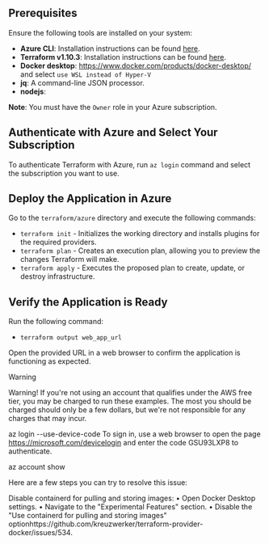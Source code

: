 ## Prerequisites
Ensure the following tools are installed on your system:
- **Azure CLI**: Installation instructions can be found [here](https://learn.microsoft.com/en-us/cli/azure/install-azure-cli).
- **Terraform v1.10.3**: Installation instructions can be found [here](https://developer.hashicorp.com/terraform/tutorials/aws-get-started/install-cli).
- **Docker desktop**: https://www.docker.com/products/docker-desktop/ and select `use WSL instead of Hyper-V`
- **jq**: A command-line JSON processor.
- **nodejs**:

**Note**: You must have the `Owner` role in your Azure subscription.

## Authenticate with Azure and Select Your Subscription
To authenticate Terraform with Azure, run `az login` command and select the subscription you want to use.

## Deploy the Application in Azure
Go to the `terraform/azure` directory and execute the following commands:
- `terraform init` - Initializes the working directory and installs plugins for the required providers.
- `terraform plan` - Creates an execution plan, allowing you to preview the changes Terraform will make.
- `terraform apply` - Executes the proposed plan to create, update, or destroy infrastructure.

## Verify the Application is Ready
Run the following command:
- `terraform output web_app_url`

Open the provided URL in a web browser to confirm the application is functioning as expected.


Warning

Warning! If you're not using an account that qualifies under the AWS free tier, you may be charged to run these examples. The most you should be charged should only be a few dollars, but we're not responsible for any charges that may incur.


az login --use-device-code
To sign in, use a web browser to open the page https://microsoft.com/devicelogin and enter the code GSU93LXP8 to authenticate.

az account show


Here are a few steps you can try to resolve this issue:


Disable containerd for pulling and storing images:
•  Open Docker Desktop settings.
•  Navigate to the "Experimental Features" section.
•  Disable the "Use containerd for pulling and storing images" optionhttps://github.com/kreuzwerker/terraform-provider-docker/issues/534.
